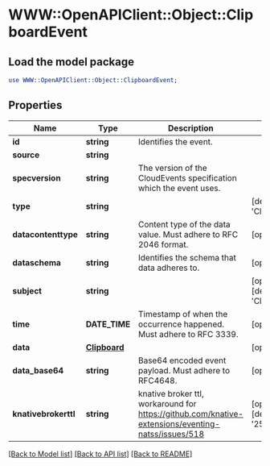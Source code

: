 # WWW::OpenAPIClient::Object::ClipboardEvent

## Load the model package
```perl
use WWW::OpenAPIClient::Object::ClipboardEvent;
```

## Properties
Name | Type | Description | Notes
------------ | ------------- | ------------- | -------------
**id** | **string** | Identifies the event. | 
**source** | **string** |  | 
**specversion** | **string** | The version of the CloudEvents specification which the event uses. | 
**type** | **string** |  | [default to &#39;Clipboard&#39;]
**datacontenttype** | **string** | Content type of the data value. Must adhere to RFC 2046 format. | [optional] 
**dataschema** | **string** | Identifies the schema that data adheres to. | [optional] 
**subject** | **string** |  | [optional] [default to &#39;Clipboard&#39;]
**time** | **DATE_TIME** | Timestamp of when the occurrence happened. Must adhere to RFC 3339. | [optional] 
**data** | [**Clipboard**](Clipboard.md) |  | [optional] 
**data_base64** | **string** | Base64 encoded event payload. Must adhere to RFC4648. | [optional] 
**knativebrokerttl** | **string** | knative broker ttl, workaround for https://github.com/knative-extensions/eventing-natss/issues/518 | [optional] [default to &#39;255&#39;]

[[Back to Model list]](../README.md#documentation-for-models) [[Back to API list]](../README.md#documentation-for-api-endpoints) [[Back to README]](../README.md)


